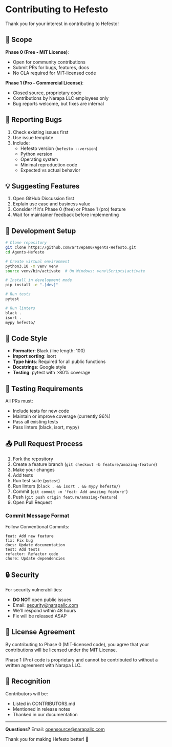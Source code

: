 # Contributing to Hefesto

Thank you for your interest in contributing to Hefesto!

## 🎯 Scope

**Phase 0 (Free - MIT License)**:
- Open for community contributions
- Submit PRs for bugs, features, docs
- No CLA required for MIT-licensed code

**Phase 1 (Pro - Commercial License)**:
- Closed source, proprietary code
- Contributions by Narapa LLC employees only
- Bug reports welcome, but fixes are internal

## 🐛 Reporting Bugs

1. Check existing issues first
2. Use issue template
3. Include:
   - Hefesto version (`hefesto --version`)
   - Python version
   - Operating system
   - Minimal reproduction code
   - Expected vs actual behavior

## 💡 Suggesting Features

1. Open GitHub Discussion first
2. Explain use case and business value
3. Consider if it's Phase 0 (free) or Phase 1 (pro) feature
4. Wait for maintainer feedback before implementing

## 🔧 Development Setup

```bash
# Clone repository
git clone https://github.com/artvepa80/Agents-Hefesto.git
cd Agents-Hefesto

# Create virtual environment
python3.10 -m venv venv
source venv/bin/activate  # On Windows: venv\Scripts\activate

# Install in development mode
pip install -e ".[dev]"

# Run tests
pytest

# Run linters
black .
isort .
mypy hefesto/
```

## 📝 Code Style

- **Formatter**: Black (line length: 100)
- **Import sorting**: isort
- **Type hints**: Required for all public functions
- **Docstrings**: Google style
- **Testing**: pytest with >80% coverage

## 🧪 Testing Requirements

All PRs must:
- Include tests for new code
- Maintain or improve coverage (currently 96%)
- Pass all existing tests
- Pass linters (black, isort, mypy)

## 📤 Pull Request Process

1. Fork the repository
2. Create a feature branch (`git checkout -b feature/amazing-feature`)
3. Make your changes
4. Add tests
5. Run test suite (`pytest`)
6. Run linters (`black . && isort . && mypy hefesto/`)
7. Commit (`git commit -m 'feat: Add amazing feature'`)
8. Push (`git push origin feature/amazing-feature`)
9. Open Pull Request

### Commit Message Format

Follow Conventional Commits:

```
feat: Add new feature
fix: Fix bug
docs: Update documentation
test: Add tests
refactor: Refactor code
chore: Update dependencies
```

## 🔒 Security

For security vulnerabilities:
- **DO NOT** open public issues
- Email: security@narapallc.com
- We'll respond within 48 hours
- Fix will be released ASAP

## 📜 License Agreement

By contributing to Phase 0 (MIT-licensed code), you agree that your contributions will be licensed under the MIT License.

Phase 1 (Pro) code is proprietary and cannot be contributed to without a written agreement with Narapa LLC.

## 🙏 Recognition

Contributors will be:
- Listed in CONTRIBUTORS.md
- Mentioned in release notes
- Thanked in our documentation

---

**Questions?** Email: opensource@narapallc.com

Thank you for making Hefesto better! 🚀

